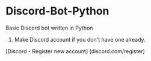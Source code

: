 # Discord-Bot-Python
 Basic Discord bot written in Python
1. Make Discord account if you don't have one already.
<!-- links -->
[Discord - Register new account] (discord.com/register)
